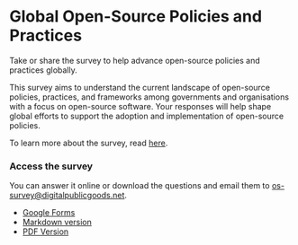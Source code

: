 # Global Open-Source Policies and Practices

Take or share the survey to help advance open-source policies and practices globally.

This survey aims to understand the current landscape of open-source policies, practices, and frameworks among governments and organisations with a focus on open-source software. Your responses will help shape global efforts to support the adoption and implementation of open-source policies. 

To learn more about the survey, read [here](https://www.digitalpublicgoods.net/blog/opensourcesurvey).

### Access the survey
You can answer it online or download the questions and email them to os-survey@digitalpublicgoods.net.

- [Google Forms](https://docs.google.com/forms/d/e/1FAIpQLScOufwUwp62dnbsDFHnfAgFWA_8yPKQJ_SNG9JtvyRO9tdyXw/viewform?usp=header)
- [Markdown version](https://github.com/DPGAlliance/Global-Open-Source-Policies-and-Practices/blob/main/survey.md)
- [PDF Version](https://github.com/DPGAlliance/Global-Open-Source-Policies-and-Practices/blob/main/Survey%20on%20Open-Source%20Software%20Policies%20and%20Practices.pdf)
